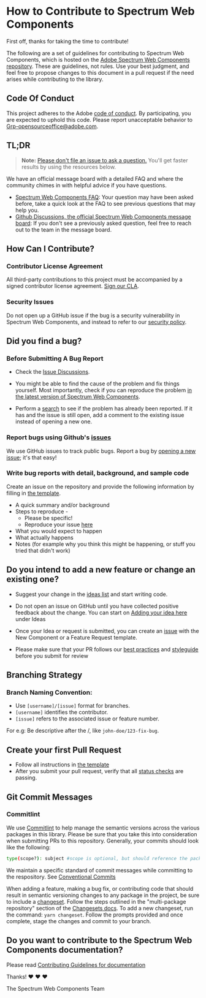 # How to Contribute to Spectrum Web Components

First off, thanks for taking the time to contribute!

The following are a set of guidelines for contributing to Spectrum Web Components, which is hosted on the [Adobe Spectrum Web Components repository](https://github.com/adobe/spectrum-web-components). These are guidelines, not rules. Use your best judgment, and feel free to propose changes to this document in a pull request if the need arises while contributing to the library.

## Code Of Conduct

This project adheres to the Adobe [code of conduct](CODE_OF_CONDUCT.md). By participating,
you are expected to uphold this code. Please report unacceptable behavior to
[Grp-opensourceoffice@adobe.com](mailto:Grp-opensourceoffice@adobe.com).

## TL;DR

> **Note:** [Please don't file an issue to ask a question.](https://github.com/adobe/spectrum-web-components/discussions) You'll get faster results by using the resources below.

We have an official message board with a detailed FAQ and where the community chimes in with helpful advice if you have questions.

-   [Spectrum Web Components FAQ](https://github.com/adobe/spectrum-web-components/discussions/categories/q-a): Your question may have been asked before, take a quick look at the FAQ to see previous questions that may help you.
-   [Github Discussions, the official Spectrum Web Components message board](https://github.com/adobe/spectrum-web-components/discussions): If you don't see a previously asked question, feel free to reach out to the team in the message board.

## How Can I Contribute?

### Contributor License Agreement

All third-party contributions to this project must be accompanied by a signed contributor
license agreement. [Sign our CLA](http://opensource.adobe.com/cla.html).

### Security Issues

Do not open up a GitHub issue if the bug is a security vulnerability in Spectrum Web Components, and instead to refer to our [security policy](https://helpx.adobe.com/security/alertus.html).

## Did you find a bug?

### Before Submitting A Bug Report

-   Check the [Issue Discussions](https://github.com/adobe/spectrum-web-components/issues).
-   You might be able to find the cause of the problem and fix things yourself. Most importantly, check if you can reproduce the problem [in the latest version of Spectrum Web Components](https://studio.webcomponents.dev/workspace/adobe).

-   Perform a [search](https://github.com/adobe/spectrum-web-components/issues) to see if the problem has already been reported. If it has and the issue is still open, add a comment to the existing issue instead of opening a new one.

### Report bugs using Github's [issues](https://github.com/adobe/spectrum-web-components/issues)

We use GitHub issues to track public bugs. Report a bug by [opening a new issue](https://github.com/adobe/spectrum-web-components/issues/new/choose); it's that easy!

### Write bug reports with detail, background, and sample code

Create an issue on the repository and provide the following information by filling in [the template](https://github.com/adobe/spectrum-web-components/blob/main/.github/ISSUE_TEMPLATE/bug_report.yaml).

-   A quick summary and/or background
-   Steps to reproduce -
    -   Please be specific!
    -   Reproduce your issue [here](https://studio.webcomponents.dev/workspace/adobe)
-   What you would expect to happen
-   What actually happens
-   Notes (for example why you think this might be happening, or stuff you tried that didn't work)

## Do you intend to add a new feature or change an existing one?

-   Suggest your change in the [ideas list](https://github.com/adobe/spectrum-web-components/discussions/categories/ideas) and start writing code.

-   Do not open an issue on GitHub until you have collected positive feedback about the change. You can start on [Adding your idea here](https://github.com/adobe/spectrum-web-components/discussions/categories/ideas) under Ideas

-   Once your Idea or request is submitted, you can create an [issue](https://github.com/adobe/spectrum-web-components/issues/new/choose) with the New Component or a Feature Request template.

-   Please make sure that your PR follows our [best practices](https://opensource.adobe.com/spectrum-web-components/migrations/2021-8-11/#using-lit%402.0-inside-of-lit-html-and%2For-litelement) and [styleguide](https://spectrum.corp.adobe.com/page/design-tokens/#Usage-guidelines) before you submit for review

## Branching Strategy

### Branch Naming Convention:

-   Use `[username]/[issue]` format for branches.
-   `[username]` identifies the contributor.
-   `[issue]` refers to the associated issue or feature number.

For e.g: Be descriptive after the /, like `john-doe/123-fix-bug`.

## Create your first Pull Request

-   Follow all instructions in [the template](https://github.com/adobe/spectrum-web-components/blob/main/.github/PULL_REQUEST_TEMPLATE.md)
-   After you submit your pull request, verify that all [status checks](https://help.github.com/articles/about-status-checks/) are passing.

## Git Commit Messages

### Commitlint

We use [Commitlint](https://github.com/conventional-changelog/commitlint/#what-is-commitlint) to help manage the semantic versions across the various packages in this library. Please be sure that you take this into consideration when submitting PRs to this repository. Generally, your commits should look like the following:

```bash
type(scope?): subject #scope is optional, but should reference the package you are updating
```

We maintain a specific standard of commit messages while committing to the respository. See [Conventional Commits](https://www.conventionalcommits.org/en/v1.0.0/#summary)

When adding a feature, making a bug fix, or contributing code that should result in semantic versioning changes to any package in the project, be sure to include a [changeset](https://github.com/changesets/changesets/blob/main/docs/adding-a-changeset.md). Follow the steps outlined in the "multi-package repository" section of the [Changesets docs](https://github.com/changesets/changesets/blob/main/docs/adding-a-changeset.md#i-am-in-a-multi-package-repository-a-mono-repo). To add a new changeset, run the command: `yarn changeset`. Follow the prompts provided and once complete, stage the changes and commit to your branch.

## Do you want to contribute to the Spectrum Web Components documentation?

Please read [Contributing Guidelines for documentation](https://github.com/adobe/spectrum-web-components#documentation)

Thanks! :heart: :heart: :heart:

The Spectrum Web Components Team
